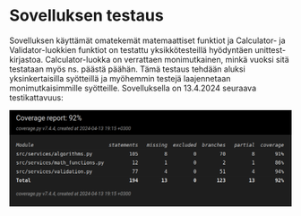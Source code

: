 # Sovelluksen testaus

Sovelluksen käyttämät omatekemät matemaattiset funktiot ja Calculator- ja Validator-luokkien funktiot on testattu yksikkötesteillä hyödyntäen unittest-kirjastoa. Calculator-luokka on verrattaen monimutkainen, minkä vuoksi sitä testataan myös ns. päästä päähän. Tämä testaus tehdään aluksi yksinkertaisilla syötteillä ja myöhemmin testejä laajennetaan monimutkaisimmille syötteille. Sovelluksella on 13.4.2024 seuraava testikattavuus:

![Testikattavuus](testikattavuus_viikko_4.png)
